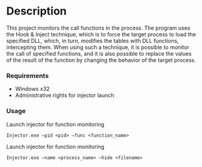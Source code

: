 # Description
This project monitors the call functions in the process. The program uses the Hook & Inject technique, which is to force the target process to load the specified DLL, which, in turn, modifies the tables with DLL functions, intercepting them. When using such a technique, it is possible to monitor the call of specified functions, and it is also possible to replace the values of the result of the function by changing the behavior of the target process.

### Requirements
- Windows x32
- Administrative rights for injector launch

### Usage

Launch injector for function monitoring
```
Injector.exe –pid <pid> –func <function_name>
```
Launch injector for function monitoring
```
Injector.exe –name <process_name> –hide <filename>
```
